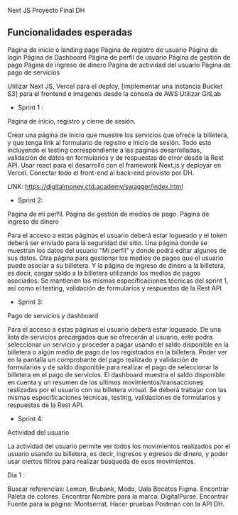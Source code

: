 Next JS Proyecto Final DH

## Funcionalidades esperadas

Página de inicio o landing page
Página de registro de usuario
Página de login
Página de Dashboard
Página de perfil de usuario
Página de gestión de pago
Página de ingreso de dinero
Página de actividad del usuario
Página de pago de servicios

Utilizar Next JS, Vercel para el deploy,  [implementar una instancia Bucket S3] para el frontend e imagenes desde la consola de AWS
Utilizar GitLab

- Sprint 1 :

Página de inicio, registro y cierre de sesión.

Crear una página de inicio que muestre los servicios que ofrece la billetera, y que tenga link al formulario de registro e inicio de sesión. Todo esto incluyendo el testing correspondiente a las páginas desarrolladas, validación de datos en formularios y de respuestas de error desde la Rest API.
Usar react para el desarrollo con el framework Next.js y deployar en Vercel.
Conectar todo el front-end al back-end provisto por DH.

LINK: https://digitalmoney.ctd.academy/swagger/index.html

- Sprint 2: 

Página de mi perfil.
Página de gestión de medios de pago.
Página de ingreso de dinero

Para el acceso a estas páginas el usuario deberá estar logueado y el token deberá ser enviado para la seguridad del sitio.
Una página donde se muestran los datos del usuario "Mi perfil" y donde podrá editar algunos de sus datos.
Otra página para gestionar los medios de pagos que el usuario puede asociar a su billetera.
Y la página de ingreso de dinero a la billetera, es decir, cargar saldo a la billetera utilizando los medios de pagos asociados.
Se mantienen las mismas especificaciones técnicas del sprint 1, así como el testing, validación de formularios y respuestas de la Rest API.

- Sprint 3: 

Pago de servicios y dashboard

Para el acceso a estas páginas el usuario deberá
estar logueado.
De una lista de servicios precargados que se ofrecerán al usuario, este podra seleccionar un servicio y proceder a pagar usando el saldo disponible en la billetera o algún medio de pago de los registrados en la billetera.
Poder ver en la pantalla un comprobante del pago realizado y validación de formularios y de saldo disponible para realizar el pago de seleccionar la billetera en el pago de servicios.
El dashboard muestra el saldo disponible en cuenta y un resumen de los ultimos movimientos/transacciones realizadas por el usuario con su billetera virtual.
Se deberá trabajar con las mismas especificaciones técnicas, testing, validaciones de formularios y respuestas de la Rest API.

- Sprint 4:

Actividad del usuario

La actividad del usuario permite ver todos los movimientos realizados por el usuario usando su billetera, es decir, ingresos y egresos de dinero, y poder usar ciertos filtros para realizar búsqueda de esos movimientos.


Dia 1 :

Buscar referencias: Lemon, Brubank, Modo, Uala
Bocetos Figma.
Encontrar Paleta de colores.
Encontrar Nombre para la marca: DigitalPurse.
Encontrar Fuente para la página: Montserrat.
Hacer pruebas Postman con la API DH.







